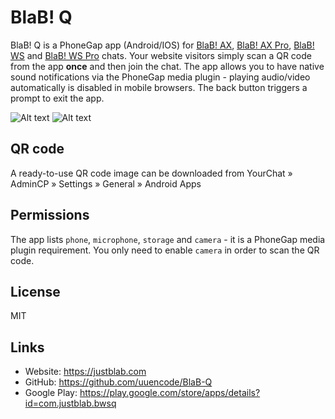# BlaB! Q


BlaB! Q is a PhoneGap app (Android/IOS) for [BlaB! AX](https://justblab.com), [BlaB! AX Pro](https://justblab.com), [BlaB! WS](https://justblab.com) and [BlaB! WS Pro](https://justblab.com) chats. Your website visitors simply scan a QR code from the app **once** and then join the chat. The app allows you to have native sound notifications via the PhoneGap media plugin - playing audio/video automatically is disabled in mobile browsers. The back button triggers a prompt to exit the app.

![Alt text](/bwsq.png "void")
![Alt text](/bwsqe.png "void")

## QR code

A ready-to-use QR code image can be downloaded from YourChat » AdminCP » Settings » General » Android Apps


## Permissions

The app lists `phone`, `microphone`, `storage` and `camera` - it is a PhoneGap media plugin requirement. You only need to enable `camera` in order to scan the QR code.


## License

MIT

## Links

* Website: https://justblab.com
* GitHub: https://github.com/uuencode/BlaB-Q
* Google Play: https://play.google.com/store/apps/details?id=com.justblab.bwsq

